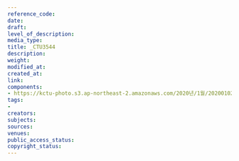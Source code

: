 ```yaml
---
reference_code: 
date: 
draft: 
level_of_description: 
media_type: 
title: _CTU3544
description: 
weight: 
modified_at: 
created_at: 
link: 
components:
- https://kctu-photo.s3.ap-northeast-2.amazonaws.com/2020년/1월/20200102_2020년+민주노총+시무식/_CTU3544.jpg
tags:
- 
creators: 
subjects: 
sources: 
venues: 
public_access_status: 
copyright_status: 
---
```

